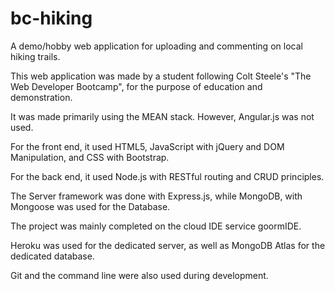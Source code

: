 # bc-hiking
A demo/hobby web application for uploading and commenting on local hiking trails.

This web application was made by a student following Colt Steele's "The Web Developer Bootcamp", for the purpose of education and demonstration.

It was made primarily using the MEAN stack. However, Angular.js was not used.

For the front end, it used HTML5, JavaScript with jQuery and DOM Manipulation, and CSS with Bootstrap.

For the back end, it used Node.js with RESTful routing and CRUD principles.

The Server framework was done with Express.js, while MongoDB, with Mongoose was used for the Database.

The project was mainly completed on the cloud IDE service goormIDE.

Heroku was used for the dedicated server, as well as MongoDB Atlas for the dedicated database.

Git and the command line were also used during development.
